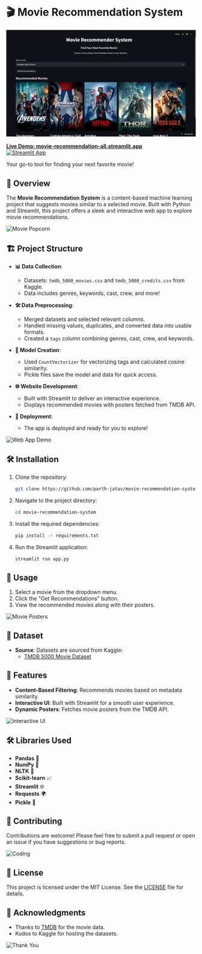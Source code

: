 # 🎬 Movie Recommendation System

<img src = "deploy.png">

**[Live Demo: movie-recommendation-all.streamlit.app](https://movie-recommendation-all.streamlit.app/)**  
[![Streamlit App](https://static.streamlit.io/badges/streamlit_badge_black_white.svg)](https://movie-recommendation-all.streamlit.app/)  

Your go-to tool for finding your next favorite movie!

## 🚀 Overview

The **Movie Recommendation System** is a content-based machine learning project that suggests movies similar to a selected movie. Built with Python and Streamlit, this project offers a sleek and interactive web app to explore movie recommendations.

![Movie Popcorn](https://media.giphy.com/media/3oEjI6SIIHBdRxXI40/giphy.gif)

## 🏗️ Project Structure

- **📊 Data Collection**: 
  - Datasets: `tmdb_5000_movies.csv` and `tmdb_5000_credits.csv` from Kaggle.
  - Data includes genres, keywords, cast, crew, and more!

- **🛠️ Data Preprocessing**:
  - Merged datasets and selected relevant columns.
  - Handled missing values, duplicates, and converted data into usable formats.
  - Created a `tags` column combining genres, cast, crew, and keywords.

- **🤖 Model Creation**:
  - Used `CountVectorizer` for vectorizing tags and calculated cosine similarity.
  - Pickle files save the model and data for quick access.

- **🌐 Website Development**:
  - Built with Streamlit to deliver an interactive experience.
  - Displays recommended movies with posters fetched from TMDB API.

- **🚀 Deployment**: 
  - The app is deployed and ready for you to explore!

![Web App Demo](https://media.giphy.com/media/l3vQXTnTzT7kq7g1i/giphy.gif)

## 🛠️ Installation

1. Clone the repository:
   ```bash
   git clone https://github.com/parth-jatav/movie-recommendation-system.git
   ```
2. Navigate to the project directory:
   ```bash
   cd movie-recommendation-system
   ```
3. Install the required dependencies:
   ```bash
   pip install -r requirements.txt
   ```
4. Run the Streamlit application:
   ```bash
   streamlit run app.py
   ```

## 🎥 Usage

1. Select a movie from the dropdown menu.
2. Click the "Get Recommendations" button.
3. View the recommended movies along with their posters.

![Movie Posters](https://media.giphy.com/media/26FL1soZ3STRDSLGU/giphy.gif)

## 📂 Dataset

- **Source**: Datasets are sourced from Kaggle:
  - [TMDB 5000 Movie Dataset](https://www.kaggle.com/tmdb/tmdb-movie-metadata)

## 🎯 Features

- **Content-Based Filtering**: Recommends movies based on metadata similarity.
- **Interactive UI**: Built with Streamlit for a smooth user experience.
- **Dynamic Posters**: Fetches movie posters from the TMDB API.

![Interactive UI](https://media.giphy.com/media/xT9IgG50Fb7Mi0prBC/giphy.gif)

## 🛠️ Libraries Used

- **Pandas** 🐼
- **NumPy** 🔢
- **NLTK** 🧠
- **Scikit-learn** 📈
- **Streamlit** 🌐
- **Requests** 🌍
- **Pickle** 🥒

## 🤝 Contributing

Contributions are welcome! Please feel free to submit a pull request or open an issue if you have suggestions or bug reports.

![Coding](https://media.giphy.com/media/26tn33aiTi1jkl6H6/giphy.gif)

## 📜 License

This project is licensed under the MIT License. See the [LICENSE](LICENSE) file for details.

## 🙌 Acknowledgments

- Thanks to [TMDB](https://www.themoviedb.org/) for the movie data.
- Kudos to Kaggle for hosting the datasets.

![Thank You](https://media.giphy.com/media/l4FGGafcOHmrlQxGk/giphy.gif)
